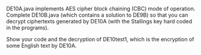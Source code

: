 DE10A.java implements AES cipher block chaining (CBC) mode of operation.  
Complete DE10B.java (which contains a solution to DE9B) so that you can decrypt 
ciphertexts generated by DE10A (with the Stallings key hard coded in the programs).

Show your code and the decryption of DE10test1, which is the encryption of some 
English text by DE10A.